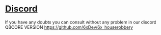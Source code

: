 # [Discord](https://discord.gg/ZME2MjD8D6)

If you have any doubts you can consult without any problem in our discord 
QBCORE VERSION https://github.com/6xDev/6x_houserobbery
